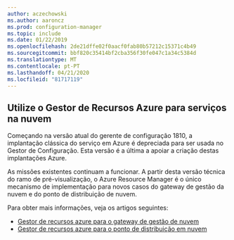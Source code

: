 ```yaml
---
author: aczechowski
ms.author: aaroncz
ms.prod: configuration-manager
ms.topic: include
ms.date: 01/22/2019
ms.openlocfilehash: 2de21dffe02f0aacf0fab80b57212c15371c4b49
ms.sourcegitcommit: bbf820c35414bf2cba356f30fe047c1a34c5384d
ms.translationtype: MT
ms.contentlocale: pt-PT
ms.lasthandoff: 04/21/2020
ms.locfileid: "81717119"
---
```

## <a name="use-azure-resource-manager-for-cloud-services"></a><a name="bkmk_arm"></a>Utilize o Gestor de Recursos Azure para serviços na nuvem
<!--3605704-->

Começando na versão atual do gerente de configuração 1810, a implantação clássica do serviço em Azure é depreciada para ser usada no Gestor de Configuração. Esta versão é a última a apoiar a criação destas implantações Azure. 

As missões existentes continuam a funcionar. A partir desta versão técnica do ramo de pré-visualização, o Azure Resource Manager é o único mecanismo de implementação para novos casos do gateway de gestão da nuvem e do ponto de distribuição de nuvem.

Para obter mais informações, veja os artigos seguintes:

- [Gestor de recursos azure para o gateway de gestão de nuvem](../../../../clients/manage/cmg/plan-cloud-management-gateway.md#azure-resource-manager)  
- [Gestor de recursos azure para o ponto de distribuição em nuvem](../../../../plan-design/hierarchy/use-a-cloud-based-distribution-point.md#azure-resource-manager)


